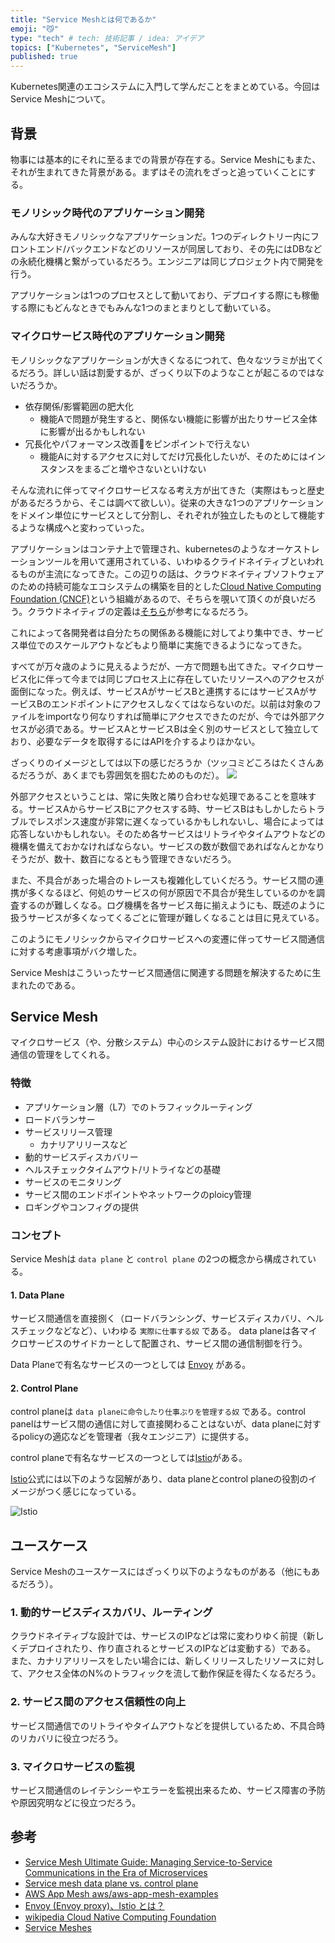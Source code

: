 ```yaml
---
title: "Service Meshとは何であるか"
emoji: "😼"
type: "tech" # tech: 技術記事 / idea: アイデア
topics: ["Kubernetes", "ServiceMesh"]
published: true
---
```


Kubernetes関連のエコシステムに入門して学んだことをまとめている。今回はService Meshについて。

## 背景
物事には基本的にそれに至るまでの背景が存在する。Service Meshにもまた、それが生まれてきた背景がある。まずはその流れをざっと追っていくことにする。


### モノリシック時代のアプリケーション開発
みんな大好きモノリシックなアプリケーションだ。1つのディレクトリー内にフロントエンド/バックエンドなどのリソースが同居しており、その先にはDBなどの永続化機構と繋がっているだろう。エンジニアは同じプロジェクト内で開発を行う。

アプリケーションは1つのプロセスとして動いており、デプロイする際にも稼働する際にもどんなときでもみんな1つのまとまりとして動いている。

### マイクロサービス時代のアプリケーション開発
モノリシックなアプリケーションが大きくなるにつれて、色々なツラミが出てくるだろう。詳しい話は割愛するが、ざっくり以下のようなことが起こるのではないだろうか。

- 依存関係/影響範囲の肥大化
  - 機能Aで問題が発生すると、関係ない機能に影響が出たりサービス全体に影響が出るかもしれない
- 冗長化やパフォーマンス改善をピンポイントで行えない
  - 機能Aに対するアクセスに対してだけ冗長化したいが、そのためにはインスタンスをまるごと増やさないといけない

そんな流れに伴ってマイクロサービスなる考え方が出てきた（実際はもっと歴史があるだろうから、そこは調べて欲しい）。従来の大きな1つのアプリケーションをドメイン単位にサービスとして分割し、それぞれが独立したものとして機能するような構成へと変わっていった。

アプリケーションはコンテナ上で管理され、kubernetesのようなオーケストレーションツールを用いて運用されている、いわゆるクライドネイティブといわれるものが主流になってきた。この辺りの話は、クラウドネイティブソフトウェアのための持続可能なエコシステムの構築を目的とした[Cloud Native Computing Foundation (CNCF)](https://www.cncf.io/)という組織があるので、そちらを覗いて頂くのが良いだろう。クラウドネイティブの定義は[そちら](https://github.com/cncf/toc/blob/master/DEFINITION.md)が参考になるだろう。

これによって各開発者は自分たちの関係ある機能に対してより集中でき、サービス単位でのスケールアウトなどもより簡単に実施できるようになってきた。

すべてが万々歳のように見えるようだが、一方で問題も出てきた。マイクロサービス化に伴って今までは同じプロセス上に存在していたリソースへのアクセスが面倒になった。例えば、サービスAがサービスBと連携するにはサービスAがサービスBのエンドポイントにアクセスしなくてはならないのだ。以前は対象のファイルをimportなり何なりすれば簡単にアクセスできたのだが、今では外部アクセスが必須である。サービスAとサービスBは全く別のサービスとして独立しており、必要なデータを取得するにはAPIを介するよりほかない。

ざっくりのイメージとしては以下の感じだろうか（ツッコミどころはたくさんあるだろうが、あくまでも雰囲気を掴むためのものだ）。
![](https://storage.googleapis.com/zenn-user-upload/7nq1wyompsnm0tw3uq22cuh98jse)

外部アクセスということは、常に失敗と隣り合わせな処理であることを意味する。サービスAからサービスBにアクセスする時、サービスBはもしかしたらトラブルでレスポンス速度が非常に遅くなっているかもしれないし、場合によっては応答しないかもしれない。そのため各サービスはリトライやタイムアウトなどの機構を備えておかなければならない。サービスの数が数個であればなんとかなりそうだが、数十、数百になるともう管理できないだろう。

また、不具合があった場合のトレースも複雑化していくだろう。サービス間の連携が多くなるほど、何処のサービスの何が原因で不具合が発生しているのかを調査するのが難しくなる。ログ機構を各サービス毎に揃えようにも、既述のように扱うサービスが多くなってくるごとに管理が難しくなることは目に見えている。

このようにモノリシックからマイクロサービスへの変遷に伴ってサービス間通信に対する考慮事項がバク増した。

Service Meshはこういったサービス間通信に関連する問題を解決するために生まれたのである。


## Service Mesh
マイクロサービス（や、分散システム）中心のシステム設計におけるサービス間通信の管理をしてくれる。

### 特徴
- アプリケーション層（L7）でのトラフィックルーティング
- ロードバランサー
- サービスリリース管理
  - カナリアリリースなど
- 動的サービスディスカバリー
- ヘルスチェックタイムアウト/リトライなどの基礎
- サービスのモニタリング
- サービス間のエンドポイントやネットワークのploicy管理
- ロギングやコンフィグの提供

### コンセプト
Service Meshは `data plane` と `control plane` の2つの概念から構成されている。

#### 1. Data Plane
サービス間通信を直接捌く（ロードバランシング、サービスディスカバリ、ヘルスチェックなどなど）、いわゆる `実際に仕事する奴` である。
data planeは各マイクロサービスのサイドカーとして配置され、サービス間の通信制御を行う。

Data Planeで有名なサービスの一つとしては [Envoy](https://www.envoyproxy.io/) がある。

#### 2. Control Plane
control planeは `data planeに命令したり仕事ぶりを管理する奴` である。control panelはサービス間の通信に対して直接関わることはないが、data planeに対するpolicyの適応などを管理者（我々エンジニア）に提供する。

control planeで有名なサービスの一つとしては[Istio](https://istio.io/latest/docs/concepts/what-is-istio/)がある。

[Istio](https://istio.io/latest/docs/concepts/what-is-istio/)公式には以下のような図解があり、data planeとcontrol planeの役割のイメージがつく感じになっている。

![Istio](https://storage.googleapis.com/zenn-user-upload/h8uox6r4aqt5chsy00gzcvfuxjr8)

## ユースケース
Service Meshのユースケースにはざっくり以下のようなものがある（他にもあるだろう）。

### 1. 動的サービスディスカバリ、ルーティング
クラウドネイティブな設計では、サービスのIPなどは常に変わりゆく前提（新しくデプロイされたり、作り直されるとサービスのIPなどは変動する）である。
また、カナリアリリースをしたい場合には、新しくリリースしたリソースに対して、アクセス全体のN%のトラフィックを流して動作保証を得たくなるだろう。

### 2. サービス間のアクセス信頼性の向上
サービス間通信でのリトライやタイムアウトなどを提供しているため、不具合時のリカバリに役立つだろう。

### 3. マイクロサービスの監視
サービス間通信のレイテンシーやエラーを監視出来るため、サービス障害の予防や原因究明などに役立つだろう。


## 参考
- [Service Mesh Ultimate Guide: Managing Service-to-Service Communications in the Era of Microservices](https://www.infoq.com/articles/service-mesh-ultimate-guide/)
- [Service mesh data plane vs. control plane](https://blog.envoyproxy.io/service-mesh-data-plane-vs-control-plane-2774e720f7fc)
- [AWS App Mesh aws/aws-app-mesh-examples](https://github.com/aws/aws-app-mesh-examples#why-use--app-mesh)
- [Envoy (Envoy proxy)、Istio とは？](https://qiita.com/seikoudoku2000/items/9d54f910d6f05cbd556d)
- [wikipedia Cloud Native Computing Foundation](https://ja.wikipedia.org/wiki/Cloud_Native_Computing_Foundation)
- [Service Meshes](https://softwareengineeringdaily.com/2020/01/07/service-meshes/)
